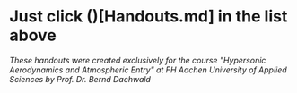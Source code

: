 # Just click ()[Handouts.md] in the list above
*These handouts were created exclusively for the course "Hypersonic Aerodynamics and Atmospheric Entry" at FH Aachen University of Applied Sciences by Prof. Dr. Bernd Dachwald*
